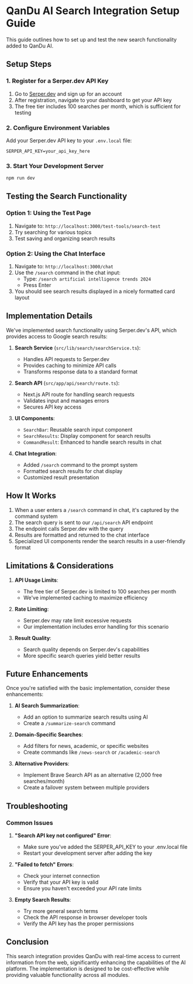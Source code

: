 # QanDu AI Search Integration Setup Guide

This guide outlines how to set up and test the new search functionality added to QanDu AI.

## Setup Steps

### 1. Register for a Serper.dev API Key

1. Go to [Serper.dev](https://serper.dev/) and sign up for an account
2. After registration, navigate to your dashboard to get your API key
3. The free tier includes 100 searches per month, which is sufficient for testing

### 2. Configure Environment Variables

Add your Serper.dev API key to your `.env.local` file:

```
SERPER_API_KEY=your_api_key_here
```

### 3. Start Your Development Server

```bash
npm run dev
```

## Testing the Search Functionality

### Option 1: Using the Test Page

1. Navigate to: `http://localhost:3000/test-tools/search-test`
2. Try searching for various topics
3. Test saving and organizing search results

### Option 2: Using the Chat Interface

1. Navigate to: `http://localhost:3000/chat`
2. Use the `/search` command in the chat input:
   * Type: `/search artificial intelligence trends 2024`
   * Press Enter
3. You should see search results displayed in a nicely formatted card layout

## Implementation Details

We've implemented search functionality using Serper.dev's API, which provides access to Google search results:

1. **Search Service** (`src/lib/search/searchService.ts`):
   * Handles API requests to Serper.dev
   * Provides caching to minimize API calls
   * Transforms response data to a standard format

2. **Search API** (`src/app/api/search/route.ts`):
   * Next.js API route for handling search requests
   * Validates input and manages errors
   * Secures API key access

3. **UI Components**:
   * `SearchBar`: Reusable search input component
   * `SearchResults`: Display component for search results
   * `CommandResult`: Enhanced to handle search results in chat

4. **Chat Integration**:
   * Added `/search` command to the prompt system
   * Formatted search results for chat display
   * Customized result presentation

## How It Works

1. When a user enters a `/search` command in chat, it's captured by the command system
2. The search query is sent to our `/api/search` API endpoint
3. The endpoint calls Serper.dev with the query
4. Results are formatted and returned to the chat interface
5. Specialized UI components render the search results in a user-friendly format

## Limitations & Considerations

1. **API Usage Limits**:
   * The free tier of Serper.dev is limited to 100 searches per month
   * We've implemented caching to maximize efficiency

2. **Rate Limiting**:
   * Serper.dev may rate limit excessive requests
   * Our implementation includes error handling for this scenario

3. **Result Quality**:
   * Search quality depends on Serper.dev's capabilities
   * More specific search queries yield better results

## Future Enhancements

Once you're satisfied with the basic implementation, consider these enhancements:

1. **AI Search Summarization**:
   * Add an option to summarize search results using AI
   * Create a `/summarize-search` command

2. **Domain-Specific Searches**:
   * Add filters for news, academic, or specific websites
   * Create commands like `/news-search` or `/academic-search`

3. **Alternative Providers**:
   * Implement Brave Search API as an alternative (2,000 free searches/month)
   * Create a failover system between multiple providers

## Troubleshooting

### Common Issues

1. **"Search API key not configured" Error**:
   * Make sure you've added the SERPER_API_KEY to your .env.local file
   * Restart your development server after adding the key

2. **"Failed to fetch" Errors**:
   * Check your internet connection
   * Verify that your API key is valid
   * Ensure you haven't exceeded your API rate limits

3. **Empty Search Results**:
   * Try more general search terms
   * Check the API response in browser developer tools
   * Verify the API key has the proper permissions

## Conclusion

This search integration provides QanDu with real-time access to current information from the web, significantly enhancing the capabilities of the AI platform. The implementation is designed to be cost-effective while providing valuable functionality across all modules. 